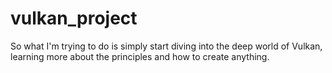 # vulkan_project
So what I'm trying to do is simply start diving into the deep world of Vulkan, learning more about the principles and how to create anything.
